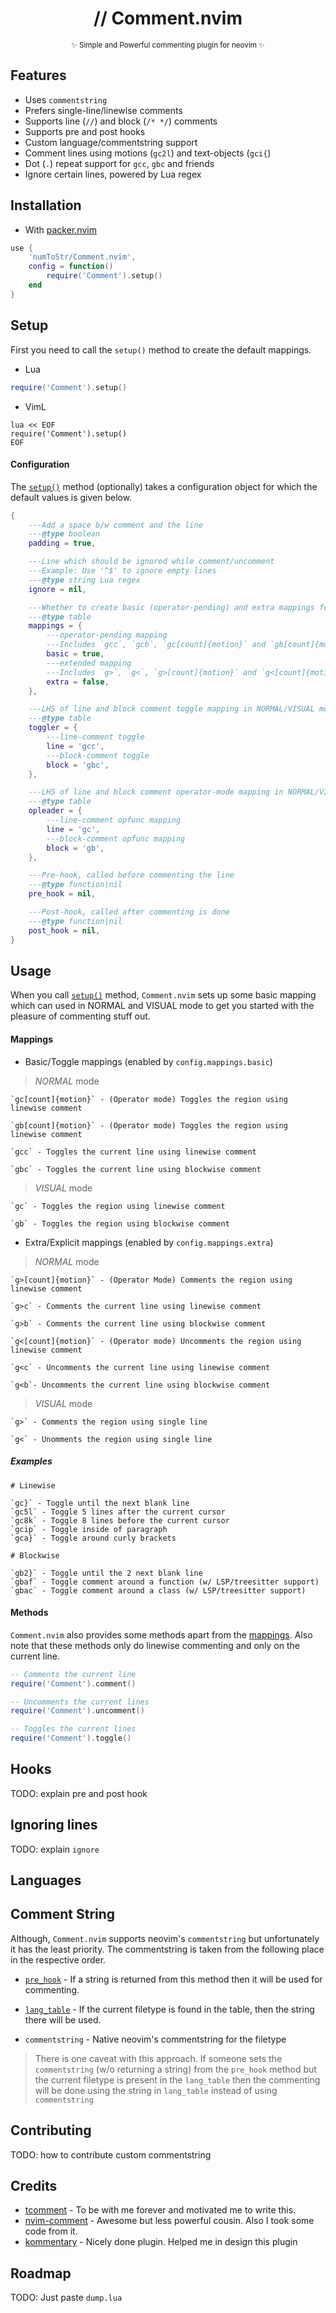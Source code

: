 <h1 align="center">// Comment.nvim </h1>
<p align="center"><sup>✨ Simple and Powerful commenting plugin for neovim ✨</sup></p>

<!-- Image -->

## Features

-   Uses `commentstring`
-   Prefers single-line/linewise comments
-   Supports line (`//`) and block (`/* */`) comments
-   Supports pre and post hooks
-   Custom language/commentstring support
-   Comment lines using motions (`gc2l`) and text-objects (`gci{`)
-   Dot (`.`) repeat support for `gcc`, `gbc` and friends
-   Ignore certain lines, powered by Lua regex

## Installation

-   With [packer.nvim](https://github.com/wbthomason/packer.nvim)

```lua
use {
    'numToStr/Comment.nvim',
    config = function()
        require('Comment').setup()
    end
}
```

## Setup

First you need to call the `setup()` method to create the default mappings.

-   Lua

```lua
require('Comment').setup()
```

-   VimL

```vim
lua << EOF
require('Comment').setup()
EOF
```

#### Configuration

The [`setup()`](#setup) method (optionally) takes a configuration object for which the default values is given below.

```lua
{
    ---Add a space b/w comment and the line
    ---@type boolean
    padding = true,

    ---Line which should be ignored while comment/uncomment
    ---Example: Use '^$' to ignore empty lines
    ---@type string Lua regex
    ignore = nil,

    ---Whether to create basic (operator-pending) and extra mappings for NORMAL/VISUAL mode
    ---@type table
    mappings = {
        ---operator-pending mapping
        ---Includes `gcc`, `gcb`, `gc[count]{motion}` and `gb[count]{motion}`
        basic = true,
        ---extended mapping
        ---Includes `g>`, `g<`, `g>[count]{motion}` and `g<[count]{motion}`
        extra = false,
    },

    ---LHS of line and block comment toggle mapping in NORMAL/VISUAL mode
    ---@type table
    toggler = {
        ---line-comment toggle
        line = 'gcc',
        ---block-comment toggle
        block = 'gbc',
    },

    ---LHS of line and block comment operator-mode mapping in NORMAL/VISUAL mode
    ---@type table
    opleader = {
        ---line-comment opfunc mapping
        line = 'gc',
        ---block-comment opfunc mapping
        block = 'gb',
    },

    ---Pre-hook, called before commenting the line
    ---@type function|nil
    pre_hook = nil,

    ---Post-hook, called after commenting is done
    ---@type function|nil
    post_hook = nil,
}
```

## Usage

When you call [`setup()`](#setup) method, `Comment.nvim` sets up some basic mapping which can used in NORMAL and VISUAL mode to get you started with the pleasure of commenting stuff out.

#### Mappings

-   Basic/Toggle mappings (enabled by `config.mappings.basic`)

> _NORMAL_ mode

```help
`gc[count]{motion}` - (Operator mode) Toggles the region using linewise comment

`gb[count]{motion}` - (Operator mode) Toggles the region using linewise comment

`gcc` - Toggles the current line using linewise comment

`gbc` - Toggles the current line using blockwise comment
```

> _VISUAL_ mode

```help
`gc` - Toggles the region using linewise comment

`gb` - Toggles the region using blockwise comment
```

-   Extra/Explicit mappings (enabled by `config.mappings.extra`)

> _NORMAL_ mode

```help
`g>[count]{motion}` - (Operator Mode) Comments the region using linewise comment

`g>c` - Comments the current line using linewise comment

`g>b` - Comments the current line using blockwise comment

`g<[count]{motion}` - (Operator mode) Uncomments the region using linewise comment

`g<c` - Uncomments the current line using linewise comment

`g<b`- Uncomments the current line using blockwise comment
```

> _VISUAL_ mode

```help
`g>` - Comments the region using single line

`g<` - Unomments the region using single line
```

##### Examples

```help
# Linewise

`gc}` - Toggle until the next blank line
`gc5l` - Toggle 5 lines after the current cursor
`gc8k` - Toggle 8 lines before the current cursor
`gcip` - Toggle inside of paragraph
`gca}` - Toggle around curly brackets

# Blockwise

`gb2}` - Toggle until the 2 next blank line
`gbaf` - Toggle comment around a function (w/ LSP/treesitter support)
`gbac` - Toggle comment around a class (w/ LSP/treesitter support)
```

#### Methods

`Comment.nvim` also provides some methods apart from the [mappings](#mappings). Also note that these methods only do linewise commenting and only on the current line.

```lua
-- Comments the current line
require('Comment').comment()

-- Uncomments the current lines
require('Comment').uncomment()

-- Toggles the current lines
require('Comment').toggle()
```

## Hooks

TODO: explain pre and post hook

## Ignoring lines

TODO: explain `ignore`

## Languages

## Comment String

Although, `Comment.nvim` supports neovim's `commentstring` but unfortunately it has the least priority. The commentstring is taken from the following place in the respective order.

-   [`pre_hook`](#hooks) - If a string is returned from this method then it will be used for commenting.

-   [`lang_table`](#languages) - If the current filetype is found in the table, then the string there will be used.

-   `commentstring` - Native neovim's commentstring for the filetype

<a id="commentstring-caveat"></a>

> There is one caveat with this approach. If someone sets the `commentstring` (w/o returning a string) from the `pre_hook` method but the current filetype is present in the `lang_table` then the commenting will be done using the string in `lang_table` instead of using `commentstring`

## Contributing

TODO: how to contribute custom commentstring

## Credits

-   [tcomment]() - To be with me forever and motivated me to write this.
-   [nvim-comment](https://github.com/terrortylor/nvim-comment) - Awesome but less powerful cousin. Also I took some code from it.
-   [kommentary](https://github.com/b3nj5m1n/kommentary) - Nicely done plugin. Helped me in design this plugin

## Roadmap

TODO: Just paste `dump.lua`
